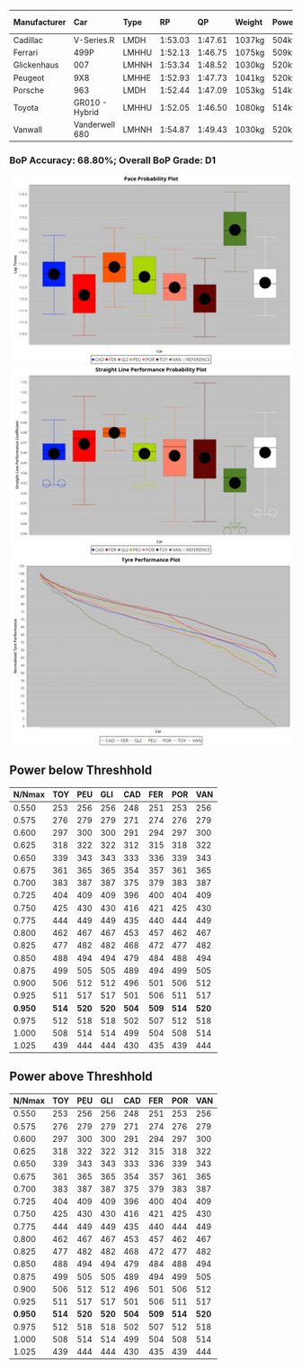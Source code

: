 |Manufacturer|Car|Type|RP|QP|Weight|Power¹|Threshhold|PINC|Power²|E/Stint|AVG Vmax|FDS|RDLC|L/Stint|BOP-Grade|ModelAccuracy|ModelPoints|Match%|
|:-|:-|:-|:-|:-|:-|:-|:-|:-|:-|:-|:-|:-|:-|:-|:-|:-|:-|:-|
|Cadillac|V-Series.R|LMDH|1:53.03|1:47.61|1037kg|504kw|0.0kph|0%|504kw|878MJ|279.94kph|-|1.03|35|+A2|98.38%|1765|90.89%|
|Ferrari|499P|LMHHU|1:52.13|1:46.75|1075kg|509kw|0.0kph|0%|509kw|892MJ|281.12kph|190kph|1.01|35|-D2|92.24%|2247|63.00%|
|Glickenhaus|007|LMHNH|1:53.34|1:48.52|1030kg|520kw|0.0kph|0%|520kw|913MJ|284.99kph|-|0.95|34|+D1|96.18%|554|69.41%|
|Peugeot|9X8|LMHHE|1:52.93|1:47.73|1041kg|520kw|0.0kph|0%|520kw|911MJ|281.12kph|135kph|1.02|34|~A1|87.65%|1795|100.00%|
|Porsche|963|LMDH|1:52.44|1:47.09|1053kg|514kw|0.0kph|0%|514kw|898MJ|280.51kph|-|1.01|34|-C1|96.81%|5438|76.29%|
|Toyota|GR010 - Hybrid|LMHHU|1:52.05|1:46.50|1080kg|514kw|0.0kph|0%|514kw|907MJ|279.32kph|190kph|1.01|35|-D2|86.04%|1751|61.62%|
|Vanwall|Vanderwell 680|LMHNH|1:54.87|1:49.43|1030kg|520kw|0.0kph|0%|520kw|901MJ|276.90kph|-|1.01|34|+Ω1|91.42%|501|20.40%|

### BoP Accuracy: 68.80%; Overall BoP Grade: D1
![PACECHART](./IMG/OFFICIAL.png)
![STRAIGHTLINEPERFORMANCECHART](./IMG/OFFICIAL_sp.png)
![TYREPERFORMANCECHART](./IMG/OFFICIAL_tw.png)

## Power below Threshhold
|N/Nmax|TOY|PEU|GLI|CAD|FER|POR|VAN|
|:-|:-|:-|:-|:-|:-|:-|:-|
|0.550|253|256|256|248|251|253|256|
|0.575|276|279|279|271|274|276|279|
|0.600|297|300|300|291|294|297|300|
|0.625|318|322|322|312|315|318|322|
|0.650|339|343|343|333|336|339|343|
|0.675|361|365|365|354|357|361|365|
|0.700|383|387|387|375|379|383|387|
|0.725|404|409|409|396|400|404|409|
|0.750|425|430|430|416|421|425|430|
|0.775|444|449|449|435|440|444|449|
|0.800|462|467|467|453|457|462|467|
|0.825|477|482|482|468|472|477|482|
|0.850|488|494|494|479|484|488|494|
|0.875|499|505|505|489|494|499|505|
|0.900|506|512|512|496|501|506|512|
|0.925|511|517|517|501|506|511|517|
|**0.950**|**514**|**520**|**520**|**504**|**509**|**514**|**520**|
|0.975|512|518|518|502|507|512|518|
|1.000|508|514|514|499|504|508|514|
|1.025|439|444|444|430|435|439|444|

## Power above Threshhold
|N/Nmax|TOY|PEU|GLI|CAD|FER|POR|VAN|
|:-|:-|:-|:-|:-|:-|:-|:-|
|0.550|253|256|256|248|251|253|256|
|0.575|276|279|279|271|274|276|279|
|0.600|297|300|300|291|294|297|300|
|0.625|318|322|322|312|315|318|322|
|0.650|339|343|343|333|336|339|343|
|0.675|361|365|365|354|357|361|365|
|0.700|383|387|387|375|379|383|387|
|0.725|404|409|409|396|400|404|409|
|0.750|425|430|430|416|421|425|430|
|0.775|444|449|449|435|440|444|449|
|0.800|462|467|467|453|457|462|467|
|0.825|477|482|482|468|472|477|482|
|0.850|488|494|494|479|484|488|494|
|0.875|499|505|505|489|494|499|505|
|0.900|506|512|512|496|501|506|512|
|0.925|511|517|517|501|506|511|517|
|**0.950**|**514**|**520**|**520**|**504**|**509**|**514**|**520**|
|0.975|512|518|518|502|507|512|518|
|1.000|508|514|514|499|504|508|514|
|1.025|439|444|444|430|435|439|444|
